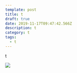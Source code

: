 ```yaml
---
template: post
title: t
draft: true
date: 2019-11-17T09:47:42.566Z
description: t
category: t
tags:
  - t
---
```

t

![](/media/cs.jpeg)

